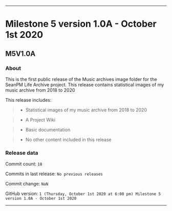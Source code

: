 
***

# Milestone 5 version 1.0A - October 1st 2020

## M5V1.0A

### About

This is the first public release of the Music archives image folder for the SeanPM Life Archive project. This release contains statistical images of my music archive from 2018 to 2020

This release includes:

> * Statistical images of my music archive from 2018 to 2020

> * A Project Wiki

> * Basic documentation

> * No other content included in this release

### Release data

Commit count: `18`

Commits in last release: `No previous releases`

Commit change: `NaN`

GitHub version: `1 (Thursday, October 1st 2020 at 6:00 pm) Milestone 5 version 1.0A - October 1st 2020`

***
